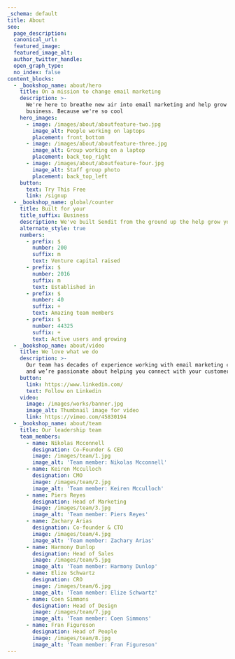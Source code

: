 ```yaml
---
_schema: default
title: About
seo:
  page_description:
  canonical_url:
  featured_image:
  featured_image_alt:
  author_twitter_handle:
  open_graph_type:
  no_index: false
content_blocks:
  - _bookshop_name: about/hero
    title: On a mission to change email marketing
    description: >-
      We're here to breathe new air into email marketing and help grow your
      business. Because we're so cool
    hero_images:
      - image: /images/about/aboutfeature-two.jpg
        image_alt: People working on laptops
        placement: front_bottom
      - image: /images/about/aboutfeature-three.jpg
        image_alt: Group working on a laptop
        placement: back_top_right
      - image: /images/about/aboutfeature-four.jpg
        image_alt: Staff group photo
        placement: back_top_left
    button:
      text: Try This Free
      link: /signup
  - _bookshop_name: global/counter
    title: Built for your
    title_suffix: Business
    description: We've built Sendit from the ground up the help grow your business faster.
    alternate_style: true
    numbers:
      - prefix: $
        number: 200
        suffix: m
        text: Venture capital raised
      - prefix: $
        number: 2016
        suffix: m
        text: Established in
      - prefix: $
        number: 40
        suffix: +
        text: Amazing team members
      - prefix: $
        number: 44325
        suffix: +
        text: Active users and growing
  - _bookshop_name: about/video
    title: We love what we do
    description: >-
      Our team has decades of experience working with email marketing campaigns
      and we’re passionate about helping you connect with your customers.
    button:
      link: https://www.linkedin.com/
      text: Follow on Linkedin
    video:
      image: /images/works/banner.jpg
      image_alt: Thumbnail image for video
      link: https://vimeo.com/45830194
  - _bookshop_name: about/team
    title: Our leadership team
    team_members:
      - name: Nikolas Mcconnell
        designation: Co-Founder & CEO
        image: /images/team/1.jpg
        image_alt: 'Team member: Nikolas Mcconnell'
      - name: Keiren Mcculloch
        designation: CMO
        image: /images/team/2.jpg
        image_alt: 'Team member: Keiren Mcculloch'
      - name: Piers Reyes
        designation: Head of Marketing
        image: /images/team/3.jpg
        image_alt: 'Team member: Piers Reyes'
      - name: Zachary Arias
        designation: Co-founder & CTO
        image: /images/team/4.jpg
        image_alt: 'Team member: Zachary Arias'
      - name: Harmony Dunlop
        designation: Head of Sales
        image: /images/team/5.jpg
        image_alt: 'Team member: Harmony Dunlop'
      - name: Elize Schwartz
        designation: CRO
        image: /images/team/6.jpg
        image_alt: 'Team member: Elize Schwartz'
      - name: Coen Simmons
        designation: Head of Design
        image: /images/team/7.jpg
        image_alt: 'Team member: Coen Simmons'
      - name: Fran Figureson
        designation: Head of People
        image: /images/team/8.jpg
        image_alt: 'Team member: Fran Figureson'
---
```

